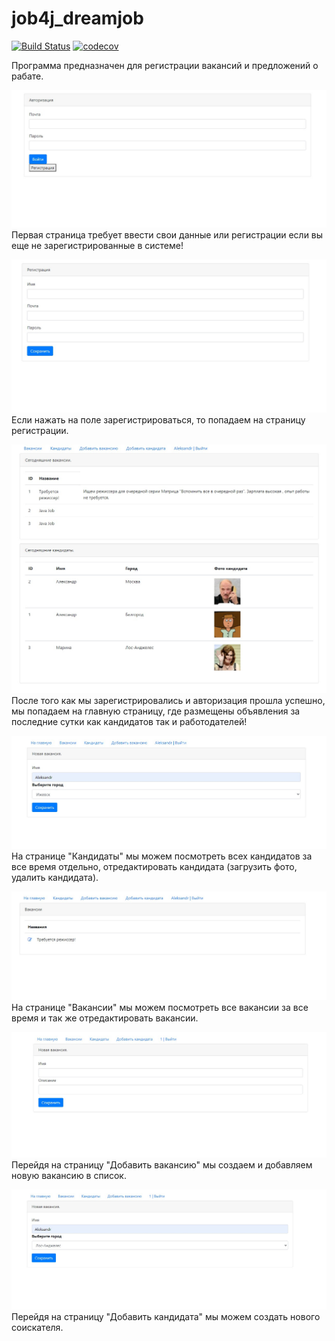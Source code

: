 # job4j_dreamjob

[![Build Status](https://app.travis-ci.com/AleksanrMo/job4j_dreamjob.svg?branch=main)](https://app.travis-ci.com/AleksanrMo/job4j_dreamjob)
[![codecov](https://codecov.io/gh/AleksanrMo/job4j_dreamjob/branch/master/graph/badge.svg?token=YYHVKLNXEO)](https://codecov.io/gh/AleksanrMo/job4j_dreamjob)


Программа предназначен для регистрации вакансий и предложений о рабате.


![alt text](images/entrance.jpg)
Первая страница требует ввести свои данные или регистрации если вы еще не зарегистрированные в системе!


![alt text](images/reg.jpg)
Если нажать на поле зарегистрироваться, то попадаем на страницу регистрации.


![alt text](images/first.jpg)
После того как мы зарегистрировались и авторизация прошла успешно, мы попадаем на главную страницу, где
размещены объявления за последние сутки как кандидатов так и работодателей!


![alt text](images/candidate.jpg)
На странице "Кандидаты" мы можем посмотреть всех кандидатов за все время отдельно, отредактировать кандидата (загрузить
фото, удалить кандидата).


![alt text](images/post.jpg)
На странице "Вакансии" мы можем посмотреть все вакансии за все время и так же отредактировать вакансии.


![alt text](images/editpost.jpg)
Перейдя на страницу "Добавить вакансию" мы создаем и добавляем новую вакансию в список.


![alt text](images/editcand.jpg)
Перейдя на страницу "Добавить кандидата" мы можем создать нового соискателя.





